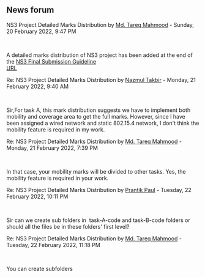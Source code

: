 <h2>News forum</h2><a href="https://moodle.cse.buet.ac.bd/user/view.php?id=1767&course=651"></a>
NS3 Project Detailed Marks Distribution
by <a href="https://moodle.cse.buet.ac.bd/user/view.php?id=1767&course=651">Md. Tareq Mahmood</a> - Sunday, 20 February 2022, 9:47 PM


 

A detailed marks distribution of NS3 project has been added at the end of the <a href="https://moodle.cse.buet.ac.bd/mod/url/view.php?id=10348">NS3 Final Submission Guideline<br /></a><a href="https://moodle.cse.buet.ac.bd/mod/url/view.php?id=10348">URL</a><br />





<a href="https://moodle.cse.buet.ac.bd/user/view.php?id=1429&course=651"></a>
Re: NS3 Project Detailed Marks Distribution
by <a href="https://moodle.cse.buet.ac.bd/user/view.php?id=1429&course=651">Nazmul Takbir</a> - Monday, 21 February 2022, 9:40 AM


 

Sir,For task A, this mark distribution suggests we have to implement both mobility and coverage area to get the full marks. However, since I have been assigned a wired network and static 802.15.4 network, I don't think the mobility feature is required in my work. 





<a href="https://moodle.cse.buet.ac.bd/user/view.php?id=1767&course=651"></a>
Re: NS3 Project Detailed Marks Distribution
by <a href="https://moodle.cse.buet.ac.bd/user/view.php?id=1767&course=651">Md. Tareq Mahmood</a> - Monday, 21 February 2022, 7:39 PM


 

In that case, your mobility marks will be divided to other tasks. Yes, the mobility feature is required in your work. 









<a href="https://moodle.cse.buet.ac.bd/user/view.php?id=1508&course=651"></a>
Re: NS3 Project Detailed Marks Distribution
by <a href="https://moodle.cse.buet.ac.bd/user/view.php?id=1508&course=651">Prantik  Paul</a> - Tuesday, 22 February 2022, 10:11 PM


 

Sir can we create sub folders in  task-A-code and task-B-code folders or should all the files be in these folders' first level?





<a href="https://moodle.cse.buet.ac.bd/user/view.php?id=1767&course=651"></a>
Re: NS3 Project Detailed Marks Distribution
by <a href="https://moodle.cse.buet.ac.bd/user/view.php?id=1767&course=651">Md. Tareq Mahmood</a> - Tuesday, 22 February 2022, 11:18 PM


 

You can create subfolders










